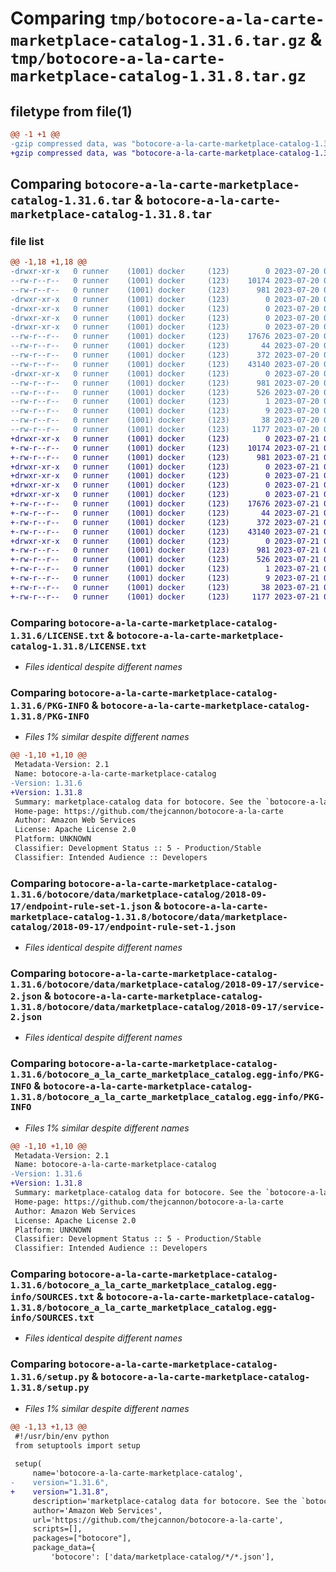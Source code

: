 # Comparing `tmp/botocore-a-la-carte-marketplace-catalog-1.31.6.tar.gz` & `tmp/botocore-a-la-carte-marketplace-catalog-1.31.8.tar.gz`

## filetype from file(1)

```diff
@@ -1 +1 @@
-gzip compressed data, was "botocore-a-la-carte-marketplace-catalog-1.31.6.tar", last modified: Thu Jul 20 01:20:33 2023, max compression
+gzip compressed data, was "botocore-a-la-carte-marketplace-catalog-1.31.8.tar", last modified: Fri Jul 21 01:21:43 2023, max compression
```

## Comparing `botocore-a-la-carte-marketplace-catalog-1.31.6.tar` & `botocore-a-la-carte-marketplace-catalog-1.31.8.tar`

### file list

```diff
@@ -1,18 +1,18 @@
-drwxr-xr-x   0 runner    (1001) docker     (123)        0 2023-07-20 01:20:33.934816 botocore-a-la-carte-marketplace-catalog-1.31.6/
--rw-r--r--   0 runner    (1001) docker     (123)    10174 2023-07-20 01:20:33.000000 botocore-a-la-carte-marketplace-catalog-1.31.6/LICENSE.txt
--rw-r--r--   0 runner    (1001) docker     (123)      981 2023-07-20 01:20:33.934816 botocore-a-la-carte-marketplace-catalog-1.31.6/PKG-INFO
-drwxr-xr-x   0 runner    (1001) docker     (123)        0 2023-07-20 01:20:33.934816 botocore-a-la-carte-marketplace-catalog-1.31.6/botocore/
-drwxr-xr-x   0 runner    (1001) docker     (123)        0 2023-07-20 01:20:33.934816 botocore-a-la-carte-marketplace-catalog-1.31.6/botocore/data/
-drwxr-xr-x   0 runner    (1001) docker     (123)        0 2023-07-20 01:20:33.934816 botocore-a-la-carte-marketplace-catalog-1.31.6/botocore/data/marketplace-catalog/
-drwxr-xr-x   0 runner    (1001) docker     (123)        0 2023-07-20 01:20:33.934816 botocore-a-la-carte-marketplace-catalog-1.31.6/botocore/data/marketplace-catalog/2018-09-17/
--rw-r--r--   0 runner    (1001) docker     (123)    17676 2023-07-20 01:19:55.000000 botocore-a-la-carte-marketplace-catalog-1.31.6/botocore/data/marketplace-catalog/2018-09-17/endpoint-rule-set-1.json
--rw-r--r--   0 runner    (1001) docker     (123)       44 2023-07-20 01:19:55.000000 botocore-a-la-carte-marketplace-catalog-1.31.6/botocore/data/marketplace-catalog/2018-09-17/examples-1.json
--rw-r--r--   0 runner    (1001) docker     (123)      372 2023-07-20 01:19:55.000000 botocore-a-la-carte-marketplace-catalog-1.31.6/botocore/data/marketplace-catalog/2018-09-17/paginators-1.json
--rw-r--r--   0 runner    (1001) docker     (123)    43140 2023-07-20 01:19:55.000000 botocore-a-la-carte-marketplace-catalog-1.31.6/botocore/data/marketplace-catalog/2018-09-17/service-2.json
-drwxr-xr-x   0 runner    (1001) docker     (123)        0 2023-07-20 01:20:33.934816 botocore-a-la-carte-marketplace-catalog-1.31.6/botocore_a_la_carte_marketplace_catalog.egg-info/
--rw-r--r--   0 runner    (1001) docker     (123)      981 2023-07-20 01:20:33.000000 botocore-a-la-carte-marketplace-catalog-1.31.6/botocore_a_la_carte_marketplace_catalog.egg-info/PKG-INFO
--rw-r--r--   0 runner    (1001) docker     (123)      526 2023-07-20 01:20:33.000000 botocore-a-la-carte-marketplace-catalog-1.31.6/botocore_a_la_carte_marketplace_catalog.egg-info/SOURCES.txt
--rw-r--r--   0 runner    (1001) docker     (123)        1 2023-07-20 01:20:33.000000 botocore-a-la-carte-marketplace-catalog-1.31.6/botocore_a_la_carte_marketplace_catalog.egg-info/dependency_links.txt
--rw-r--r--   0 runner    (1001) docker     (123)        9 2023-07-20 01:20:33.000000 botocore-a-la-carte-marketplace-catalog-1.31.6/botocore_a_la_carte_marketplace_catalog.egg-info/top_level.txt
--rw-r--r--   0 runner    (1001) docker     (123)       38 2023-07-20 01:20:33.934816 botocore-a-la-carte-marketplace-catalog-1.31.6/setup.cfg
--rw-r--r--   0 runner    (1001) docker     (123)     1177 2023-07-20 01:20:33.000000 botocore-a-la-carte-marketplace-catalog-1.31.6/setup.py
+drwxr-xr-x   0 runner    (1001) docker     (123)        0 2023-07-21 01:21:43.647338 botocore-a-la-carte-marketplace-catalog-1.31.8/
+-rw-r--r--   0 runner    (1001) docker     (123)    10174 2023-07-21 01:21:43.000000 botocore-a-la-carte-marketplace-catalog-1.31.8/LICENSE.txt
+-rw-r--r--   0 runner    (1001) docker     (123)      981 2023-07-21 01:21:43.647338 botocore-a-la-carte-marketplace-catalog-1.31.8/PKG-INFO
+drwxr-xr-x   0 runner    (1001) docker     (123)        0 2023-07-21 01:21:43.647338 botocore-a-la-carte-marketplace-catalog-1.31.8/botocore/
+drwxr-xr-x   0 runner    (1001) docker     (123)        0 2023-07-21 01:21:43.647338 botocore-a-la-carte-marketplace-catalog-1.31.8/botocore/data/
+drwxr-xr-x   0 runner    (1001) docker     (123)        0 2023-07-21 01:21:43.647338 botocore-a-la-carte-marketplace-catalog-1.31.8/botocore/data/marketplace-catalog/
+drwxr-xr-x   0 runner    (1001) docker     (123)        0 2023-07-21 01:21:43.647338 botocore-a-la-carte-marketplace-catalog-1.31.8/botocore/data/marketplace-catalog/2018-09-17/
+-rw-r--r--   0 runner    (1001) docker     (123)    17676 2023-07-21 01:21:06.000000 botocore-a-la-carte-marketplace-catalog-1.31.8/botocore/data/marketplace-catalog/2018-09-17/endpoint-rule-set-1.json
+-rw-r--r--   0 runner    (1001) docker     (123)       44 2023-07-21 01:21:06.000000 botocore-a-la-carte-marketplace-catalog-1.31.8/botocore/data/marketplace-catalog/2018-09-17/examples-1.json
+-rw-r--r--   0 runner    (1001) docker     (123)      372 2023-07-21 01:21:06.000000 botocore-a-la-carte-marketplace-catalog-1.31.8/botocore/data/marketplace-catalog/2018-09-17/paginators-1.json
+-rw-r--r--   0 runner    (1001) docker     (123)    43140 2023-07-21 01:21:06.000000 botocore-a-la-carte-marketplace-catalog-1.31.8/botocore/data/marketplace-catalog/2018-09-17/service-2.json
+drwxr-xr-x   0 runner    (1001) docker     (123)        0 2023-07-21 01:21:43.647338 botocore-a-la-carte-marketplace-catalog-1.31.8/botocore_a_la_carte_marketplace_catalog.egg-info/
+-rw-r--r--   0 runner    (1001) docker     (123)      981 2023-07-21 01:21:43.000000 botocore-a-la-carte-marketplace-catalog-1.31.8/botocore_a_la_carte_marketplace_catalog.egg-info/PKG-INFO
+-rw-r--r--   0 runner    (1001) docker     (123)      526 2023-07-21 01:21:43.000000 botocore-a-la-carte-marketplace-catalog-1.31.8/botocore_a_la_carte_marketplace_catalog.egg-info/SOURCES.txt
+-rw-r--r--   0 runner    (1001) docker     (123)        1 2023-07-21 01:21:43.000000 botocore-a-la-carte-marketplace-catalog-1.31.8/botocore_a_la_carte_marketplace_catalog.egg-info/dependency_links.txt
+-rw-r--r--   0 runner    (1001) docker     (123)        9 2023-07-21 01:21:43.000000 botocore-a-la-carte-marketplace-catalog-1.31.8/botocore_a_la_carte_marketplace_catalog.egg-info/top_level.txt
+-rw-r--r--   0 runner    (1001) docker     (123)       38 2023-07-21 01:21:43.647338 botocore-a-la-carte-marketplace-catalog-1.31.8/setup.cfg
+-rw-r--r--   0 runner    (1001) docker     (123)     1177 2023-07-21 01:21:43.000000 botocore-a-la-carte-marketplace-catalog-1.31.8/setup.py
```

### Comparing `botocore-a-la-carte-marketplace-catalog-1.31.6/LICENSE.txt` & `botocore-a-la-carte-marketplace-catalog-1.31.8/LICENSE.txt`

 * *Files identical despite different names*

### Comparing `botocore-a-la-carte-marketplace-catalog-1.31.6/PKG-INFO` & `botocore-a-la-carte-marketplace-catalog-1.31.8/PKG-INFO`

 * *Files 1% similar despite different names*

```diff
@@ -1,10 +1,10 @@
 Metadata-Version: 2.1
 Name: botocore-a-la-carte-marketplace-catalog
-Version: 1.31.6
+Version: 1.31.8
 Summary: marketplace-catalog data for botocore. See the `botocore-a-la-carte` package for more info.
 Home-page: https://github.com/thejcannon/botocore-a-la-carte
 Author: Amazon Web Services
 License: Apache License 2.0
 Platform: UNKNOWN
 Classifier: Development Status :: 5 - Production/Stable
 Classifier: Intended Audience :: Developers
```

### Comparing `botocore-a-la-carte-marketplace-catalog-1.31.6/botocore/data/marketplace-catalog/2018-09-17/endpoint-rule-set-1.json` & `botocore-a-la-carte-marketplace-catalog-1.31.8/botocore/data/marketplace-catalog/2018-09-17/endpoint-rule-set-1.json`

 * *Files identical despite different names*

### Comparing `botocore-a-la-carte-marketplace-catalog-1.31.6/botocore/data/marketplace-catalog/2018-09-17/service-2.json` & `botocore-a-la-carte-marketplace-catalog-1.31.8/botocore/data/marketplace-catalog/2018-09-17/service-2.json`

 * *Files identical despite different names*

### Comparing `botocore-a-la-carte-marketplace-catalog-1.31.6/botocore_a_la_carte_marketplace_catalog.egg-info/PKG-INFO` & `botocore-a-la-carte-marketplace-catalog-1.31.8/botocore_a_la_carte_marketplace_catalog.egg-info/PKG-INFO`

 * *Files 1% similar despite different names*

```diff
@@ -1,10 +1,10 @@
 Metadata-Version: 2.1
 Name: botocore-a-la-carte-marketplace-catalog
-Version: 1.31.6
+Version: 1.31.8
 Summary: marketplace-catalog data for botocore. See the `botocore-a-la-carte` package for more info.
 Home-page: https://github.com/thejcannon/botocore-a-la-carte
 Author: Amazon Web Services
 License: Apache License 2.0
 Platform: UNKNOWN
 Classifier: Development Status :: 5 - Production/Stable
 Classifier: Intended Audience :: Developers
```

### Comparing `botocore-a-la-carte-marketplace-catalog-1.31.6/botocore_a_la_carte_marketplace_catalog.egg-info/SOURCES.txt` & `botocore-a-la-carte-marketplace-catalog-1.31.8/botocore_a_la_carte_marketplace_catalog.egg-info/SOURCES.txt`

 * *Files identical despite different names*

### Comparing `botocore-a-la-carte-marketplace-catalog-1.31.6/setup.py` & `botocore-a-la-carte-marketplace-catalog-1.31.8/setup.py`

 * *Files 1% similar despite different names*

```diff
@@ -1,13 +1,13 @@
 #!/usr/bin/env python
 from setuptools import setup
 
 setup(
     name='botocore-a-la-carte-marketplace-catalog',
-    version="1.31.6",
+    version="1.31.8",
     description='marketplace-catalog data for botocore. See the `botocore-a-la-carte` package for more info.',
     author='Amazon Web Services',
     url='https://github.com/thejcannon/botocore-a-la-carte',
     scripts=[],
     packages=["botocore"],
     package_data={
         'botocore': ['data/marketplace-catalog/*/*.json'],
```

